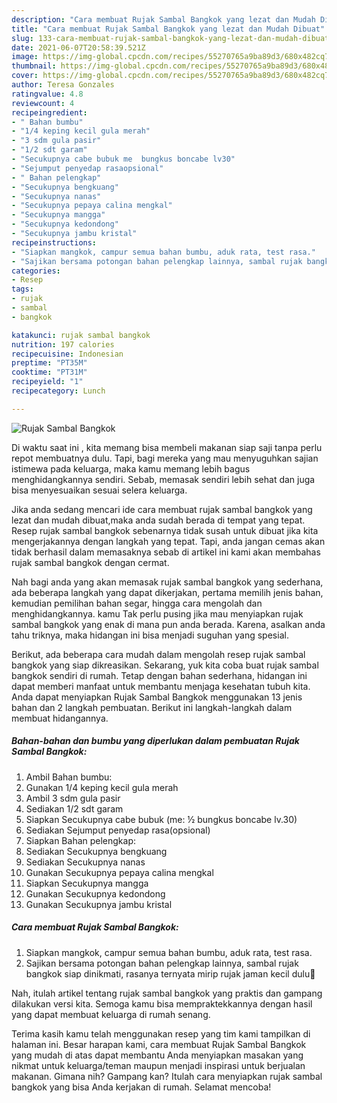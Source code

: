 ```yaml
---
description: "Cara membuat Rujak Sambal Bangkok yang lezat dan Mudah Dibuat"
title: "Cara membuat Rujak Sambal Bangkok yang lezat dan Mudah Dibuat"
slug: 133-cara-membuat-rujak-sambal-bangkok-yang-lezat-dan-mudah-dibuat
date: 2021-06-07T20:58:39.521Z
image: https://img-global.cpcdn.com/recipes/55270765a9ba89d3/680x482cq70/rujak-sambal-bangkok-foto-resep-utama.jpg
thumbnail: https://img-global.cpcdn.com/recipes/55270765a9ba89d3/680x482cq70/rujak-sambal-bangkok-foto-resep-utama.jpg
cover: https://img-global.cpcdn.com/recipes/55270765a9ba89d3/680x482cq70/rujak-sambal-bangkok-foto-resep-utama.jpg
author: Teresa Gonzales
ratingvalue: 4.8
reviewcount: 4
recipeingredient:
- " Bahan bumbu"
- "1/4 keping kecil gula merah"
- "3 sdm gula pasir"
- "1/2 sdt garam"
- "Secukupnya cabe bubuk me  bungkus boncabe lv30"
- "Sejumput penyedap rasaopsional"
- " Bahan pelengkap"
- "Secukupnya bengkuang"
- "Secukupnya nanas"
- "Secukupnya pepaya calina mengkal"
- "Secukupnya mangga"
- "Secukupnya kedondong"
- "Secukupnya jambu kristal"
recipeinstructions:
- "Siapkan mangkok, campur semua bahan bumbu, aduk rata, test rasa."
- "Sajikan bersama potongan bahan pelengkap lainnya, sambal rujak bangkok siap dinikmati, rasanya ternyata mirip rujak jaman kecil dulu🤭"
categories:
- Resep
tags:
- rujak
- sambal
- bangkok

katakunci: rujak sambal bangkok 
nutrition: 197 calories
recipecuisine: Indonesian
preptime: "PT35M"
cooktime: "PT31M"
recipeyield: "1"
recipecategory: Lunch

---
```



![Rujak Sambal Bangkok](https://img-global.cpcdn.com/recipes/55270765a9ba89d3/680x482cq70/rujak-sambal-bangkok-foto-resep-utama.jpg)

Di waktu  saat ini , kita memang bisa membeli makanan siap saji tanpa perlu repot membuatnya dulu. Tapi, bagi mereka yang mau menyuguhkan sajian istimewa pada keluarga, maka kamu memang lebih bagus menghidangkannya sendiri. Sebab, memasak sendiri lebih sehat dan juga bisa menyesuaikan sesuai selera keluarga.

Jika anda sedang mencari ide cara membuat rujak sambal bangkok yang lezat dan mudah dibuat,maka anda sudah berada di tempat yang tepat. Resep rujak sambal bangkok  sebenarnya tidak susah untuk dibuat jika kita mengerjakannya dengan langkah yang tepat. Tapi, anda jangan cemas akan tidak berhasil dalam memasaknya 
sebab di artikel ini kami akan membahas rujak sambal bangkok dengan cermat.  



Nah bagi anda yang akan memasak rujak sambal bangkok yang sederhana, ada beberapa langkah yang dapat dikerjakan, pertama memilih jenis bahan, kemudian pemilihan bahan segar, hingga cara mengolah dan menghidangkannya. kamu Tak perlu pusing jika mau menyiapkan rujak sambal bangkok yang enak di mana pun anda berada. Karena, asalkan anda  tahu triknya, maka hidangan ini bisa menjadi suguhan yang spesial.

Berikut, ada beberapa cara mudah dalam mengolah resep rujak sambal bangkok yang siap dikreasikan. Sekarang, yuk kita coba buat rujak sambal bangkok sendiri di rumah. Tetap dengan bahan sederhana, hidangan ini dapat memberi manfaat untuk membantu menjaga kesehatan tubuh kita. Anda dapat menyiapkan Rujak Sambal Bangkok menggunakan 13 jenis bahan dan 2 langkah pembuatan. Berikut ini langkah-langkah dalam membuat hidangannya.

<!--inarticleads1-->

##### Bahan-bahan dan bumbu yang diperlukan dalam pembuatan Rujak Sambal Bangkok:

1. Ambil  Bahan bumbu:
1. Gunakan 1/4 keping kecil gula merah
1. Ambil 3 sdm gula pasir
1. Sediakan 1/2 sdt garam
1. Siapkan Secukupnya cabe bubuk (me: ½ bungkus boncabe lv.30)
1. Sediakan Sejumput penyedap rasa(opsional)
1. Siapkan  Bahan pelengkap:
1. Sediakan Secukupnya bengkuang
1. Sediakan Secukupnya nanas
1. Gunakan Secukupnya pepaya calina mengkal
1. Siapkan Secukupnya mangga
1. Gunakan Secukupnya kedondong
1. Gunakan Secukupnya jambu kristal




<!--inarticleads2-->

##### Cara membuat Rujak Sambal Bangkok:

1. Siapkan mangkok, campur semua bahan bumbu, aduk rata, test rasa.
1. Sajikan bersama potongan bahan pelengkap lainnya, sambal rujak bangkok siap dinikmati, rasanya ternyata mirip rujak jaman kecil dulu🤭




Nah, itulah artikel tentang  rujak sambal bangkok  yang praktis dan gampang dilakukan versi kita. Semoga kamu bisa mempraktekkannya dengan hasil yang dapat membuat keluarga di rumah senang. 

Terima kasih kamu telah menggunakan resep yang tim kami tampilkan di halaman ini. Besar harapan kami, cara membuat  Rujak Sambal Bangkok yang mudah di atas dapat membantu Anda menyiapkan masakan yang nikmat untuk keluarga/teman maupun menjadi inspirasi untuk berjualan makanan. Gimana nih? Gampang kan? Itulah cara menyiapkan rujak sambal bangkok yang bisa Anda kerjakan di rumah. Selamat mencoba!

